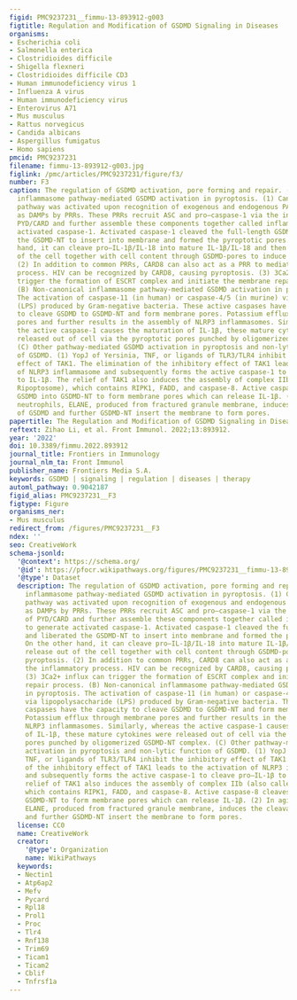 ```yaml
---
figid: PMC9237231__fimmu-13-893912-g003
figtitle: Regulation and Modification of GSDMD Signaling in Diseases
organisms:
- Escherichia coli
- Salmonella enterica
- Clostridioides difficile
- Shigella flexneri
- Clostridioides difficile CD3
- Human immunodeficiency virus 1
- Influenza A virus
- Human immunodeficiency virus
- Enterovirus A71
- Mus musculus
- Rattus norvegicus
- Candida albicans
- Aspergillus fumigatus
- Homo sapiens
pmcid: PMC9237231
filename: fimmu-13-893912-g003.jpg
figlink: /pmc/articles/PMC9237231/figure/f3/
number: F3
caption: The regulation of GSDMD activation, pore forming and repair. (A) Canonical
  inflammasome pathway-mediated GSDMD activation in pyroptosis. (1) Canonical inflammasome
  pathway was activated upon recognition of exogenous and endogenous PAMPs, as well
  as DAMPs by PRRs. These PRRs recruit ASC and pro–caspase-1 via the interaction of
  PYD/CARD and further assemble these components together called inflammasome to generate
  activated caspase-1. Activated caspase-1 cleaved the full-length GSDMD and liberated
  the GSDMD-NT to insert into membrane and formed the pyroptotic pores. On the other
  hand, it can cleave pro–IL-1β/IL-18 into mature IL-1β/IL-18 and then release out
  of the cell together with cell content through GSDMD-pores to induce pyroptosis.
  (2) In addition to common PRRs, CARD8 can also act as a PRR to mediate the inflammatory
  process. HIV can be recognized by CARD8, causing pyroptosis. (3) 3Ca2+ influx can
  trigger the formation of ESCRT complex and initiate the membrane repair process.
  (B) Non-canonical inflammasome pathway-mediated GSDMD activation in pyroptosis.
  The activation of caspase-11 (in human) or caspase-4/5 (in murine) via lipopolysaccharide
  (LPS) produced by Gram-negative bacteria. These active caspases have the capacity
  to cleave GSDMD to GSDMD-NT and form membrane pores. Potassium efflux through membrane
  pores and further results in the assembly of NLRP3 inflammasomes. Similarly, whereas
  the active caspase-1 causes the maturation of IL-1β, these mature cytokines were
  released out of cell via the pyroptotic pores punched by oligomerized GSDMD-NT complex.
  (C) Other pathway-mediated GSDMD activation in pyroptosis and non-lytic function
  of GSDMD. (1) YopJ of Yersinia, TNF, or ligands of TLR3/TLR4 inhibit the inhibitory
  effect of TAK1. The elimination of the inhibitory effect of TAK1 leads to the activation
  of NLRP3 inflammasome and subsequently forms the active caspase-1 to cleave pro–IL-1β
  to IL-1β. The relief of TAK1 also induces the assembly of complex IIb (also called
  Ripoptosome), which contains RIPK1, FADD, and caspase-8. Active caspase-8 cleaves
  GSDMD into GSDMD-NT to form membrane pores which can release IL-1β. (2) In aging
  neutrophils, ELANE, produced from fractured granule membrane, induces the cleavage
  of GSDMD and further GSDMD-NT insert the membrane to form pores.
papertitle: The Regulation and Modification of GSDMD Signaling in Diseases.
reftext: Zihao Li, et al. Front Immunol. 2022;13:893912.
year: '2022'
doi: 10.3389/fimmu.2022.893912
journal_title: Frontiers in Immunology
journal_nlm_ta: Front Immunol
publisher_name: Frontiers Media S.A.
keywords: GSDMD | signaling | regulation | diseases | therapy
automl_pathway: 0.9042187
figid_alias: PMC9237231__F3
figtype: Figure
organisms_ner:
- Mus musculus
redirect_from: /figures/PMC9237231__F3
ndex: ''
seo: CreativeWork
schema-jsonld:
  '@context': https://schema.org/
  '@id': https://pfocr.wikipathways.org/figures/PMC9237231__fimmu-13-893912-g003.html
  '@type': Dataset
  description: The regulation of GSDMD activation, pore forming and repair. (A) Canonical
    inflammasome pathway-mediated GSDMD activation in pyroptosis. (1) Canonical inflammasome
    pathway was activated upon recognition of exogenous and endogenous PAMPs, as well
    as DAMPs by PRRs. These PRRs recruit ASC and pro–caspase-1 via the interaction
    of PYD/CARD and further assemble these components together called inflammasome
    to generate activated caspase-1. Activated caspase-1 cleaved the full-length GSDMD
    and liberated the GSDMD-NT to insert into membrane and formed the pyroptotic pores.
    On the other hand, it can cleave pro–IL-1β/IL-18 into mature IL-1β/IL-18 and then
    release out of the cell together with cell content through GSDMD-pores to induce
    pyroptosis. (2) In addition to common PRRs, CARD8 can also act as a PRR to mediate
    the inflammatory process. HIV can be recognized by CARD8, causing pyroptosis.
    (3) 3Ca2+ influx can trigger the formation of ESCRT complex and initiate the membrane
    repair process. (B) Non-canonical inflammasome pathway-mediated GSDMD activation
    in pyroptosis. The activation of caspase-11 (in human) or caspase-4/5 (in murine)
    via lipopolysaccharide (LPS) produced by Gram-negative bacteria. These active
    caspases have the capacity to cleave GSDMD to GSDMD-NT and form membrane pores.
    Potassium efflux through membrane pores and further results in the assembly of
    NLRP3 inflammasomes. Similarly, whereas the active caspase-1 causes the maturation
    of IL-1β, these mature cytokines were released out of cell via the pyroptotic
    pores punched by oligomerized GSDMD-NT complex. (C) Other pathway-mediated GSDMD
    activation in pyroptosis and non-lytic function of GSDMD. (1) YopJ of Yersinia,
    TNF, or ligands of TLR3/TLR4 inhibit the inhibitory effect of TAK1. The elimination
    of the inhibitory effect of TAK1 leads to the activation of NLRP3 inflammasome
    and subsequently forms the active caspase-1 to cleave pro–IL-1β to IL-1β. The
    relief of TAK1 also induces the assembly of complex IIb (also called Ripoptosome),
    which contains RIPK1, FADD, and caspase-8. Active caspase-8 cleaves GSDMD into
    GSDMD-NT to form membrane pores which can release IL-1β. (2) In aging neutrophils,
    ELANE, produced from fractured granule membrane, induces the cleavage of GSDMD
    and further GSDMD-NT insert the membrane to form pores.
  license: CC0
  name: CreativeWork
  creator:
    '@type': Organization
    name: WikiPathways
  keywords:
  - Nectin1
  - Atp6ap2
  - Mefv
  - Pycard
  - Rpl18
  - Prol1
  - Proc
  - Tlr4
  - Rnf138
  - Trim69
  - Ticam1
  - Ticam2
  - Cblif
  - Tnfrsf1a
---
```

